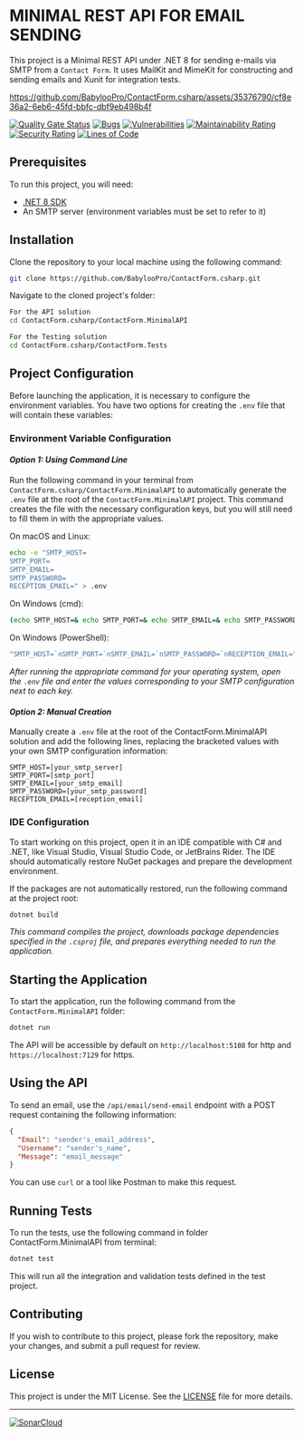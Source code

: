 
# MINIMAL REST API FOR EMAIL SENDING

This project is a Minimal REST API under .NET 8 for sending e-mails via SMTP from a `Contact Form`.
It uses MailKit and MimeKit for constructing and sending emails and Xunit for integration tests.

https://github.com/BabylooPro/ContactForm.csharp/assets/35376790/cf8e36a2-6eb6-45fd-bbfc-dbf9eb498b4f

[![Quality Gate Status](https://sonarcloud.io/api/project_badges/measure?project=BabylooPro_ContactForm.csharp&metric=alert_status)](https://sonarcloud.io/summary/new_code?id=BabylooPro_ContactForm.csharp)
[![Bugs](https://sonarcloud.io/api/project_badges/measure?project=BabylooPro_ContactForm.csharp&metric=bugs)](https://sonarcloud.io/summary/new_code?id=BabylooPro_ContactForm.csharp)
[![Vulnerabilities](https://sonarcloud.io/api/project_badges/measure?project=BabylooPro_ContactForm.csharp&metric=vulnerabilities)](https://sonarcloud.io/summary/new_code?id=BabylooPro_ContactForm.csharp)
[![Maintainability Rating](https://sonarcloud.io/api/project_badges/measure?project=BabylooPro_ContactForm.csharp&metric=sqale_rating)](https://sonarcloud.io/summary/new_code?id=BabylooPro_ContactForm.csharp)
[![Security Rating](https://sonarcloud.io/api/project_badges/measure?project=BabylooPro_ContactForm.csharp&metric=security_rating)](https://sonarcloud.io/summary/new_code?id=BabylooPro_ContactForm.csharp)
[![Lines of Code](https://sonarcloud.io/api/project_badges/measure?project=BabylooPro_ContactForm.csharp&metric=ncloc)](https://sonarcloud.io/summary/new_code?id=BabylooPro_ContactForm.csharp)

## Prerequisites

To run this project, you will need:

- [.NET 8 SDK](https://dotnet.microsoft.com/download/dotnet/8.0)
- An SMTP server (environment variables must be set to refer to it)

## Installation

Clone the repository to your local machine using the following command:

```bash
git clone https://github.com/BabylooPro/ContactForm.csharp.git
```

Navigate to the cloned project's folder:

```bash
For the API solution
cd ContactForm.csharp/ContactForm.MinimalAPI

For the Testing solution
cd ContactForm.csharp/ContactForm.Tests
```

## Project Configuration

Before launching the application, it is necessary to configure the environment variables. You have two options for creating the `.env` file that will contain these variables:

### Environment Variable Configuration

#### *Option 1: Using Command Line*
Run the following command in your terminal from `ContactForm.csharp/ContactForm.MinimalAPI` to automatically generate the `.env` file at the root of the `ContactForm.MinimalAPI` project. This command creates the file with the necessary configuration keys, but you will still need to fill them in with the appropriate values.

On macOS and Linux:
```bash
echo -e "SMTP_HOST=
SMTP_PORT=
SMTP_EMAIL=
SMTP_PASSWORD=
RECEPTION_EMAIL=" > .env
```

On Windows (cmd):
```cmd
(echo SMTP_HOST=& echo SMTP_PORT=& echo SMTP_EMAIL=& echo SMTP_PASSWORD=& echo RECEPTION_EMAIL=) > .env
```

On Windows (PowerShell):
```powershell
"SMTP_HOST=`nSMTP_PORT=`nSMTP_EMAIL=`nSMTP_PASSWORD=`nRECEPTION_EMAIL=" | Out-File -FilePath .env -Encoding UTF8
```

*After running the appropriate command for your operating system, open the `.env` file and enter the values corresponding to your SMTP configuration next to each key.*

#### *Option 2: Manual Creation*
Manually create a `.env` file at the root of the ContactForm.MinimalAPI solution and add the following lines, replacing the bracketed values with your own SMTP configuration information:

```env
SMTP_HOST=[your_smtp_server]
SMTP_PORT=[smtp_port]
SMTP_EMAIL=[your_smtp_email]
SMTP_PASSWORD=[your_smtp_password]
RECEPTION_EMAIL=[reception_email]
```

### IDE Configuration

To start working on this project, open it in an IDE compatible with C# and .NET, like Visual Studio, Visual Studio Code, or JetBrains Rider. The IDE should automatically restore NuGet packages and prepare the development environment.

If the packages are not automatically restored, run the following command at the project root:

```bash
dotnet build
```

*This command compiles the project, downloads package dependencies specified in the `.csproj` file, and prepares everything needed to run the application.*

## Starting the Application

To start the application, run the following command from the `ContactForm.MinimalAPI` folder:

```bash
dotnet run
```

The API will be accessible by default on `http://localhost:5108` for http and `https://localhost:7129` for https.

## Using the API

To send an email, use the `/api/email/send-email` endpoint with a POST request containing the following information:

```json
{
  "Email": "sender's_email_address",
  "Username": "sender's_name",
  "Message": "email_message"
}
```

You can use `curl` or a tool like Postman to make this request.

## Running Tests

To run the tests, use the following command in folder ContactForm.MinimalAPI from terminal:

```bash
dotnet test
```

This will run all the integration and validation tests defined in the test project.

## Contributing

If you wish to contribute to this project, please fork the repository, make your changes, and submit a pull request for review.

## License

This project is under the MIT License. See the [LICENSE](LICENSE) file for more details.

---

[![SonarCloud](https://sonarcloud.io/images/project_badges/sonarcloud-orange.svg)](https://sonarcloud.io/summary/new_code?id=BabylooPro_ContactForm.csharp)
